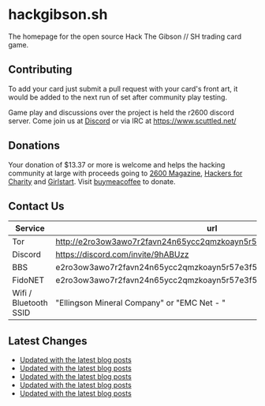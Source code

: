 # hackgibson.sh
The homepage for the open source Hack The Gibson // SH trading card game.


## Contributing

To add your card just submit a pull request with your card's front art, it would be added to the next run of set after community play testing.

Game play and discussions over the project is held the r2600 discord server. Come join us at [Discord](https://discord.com/invite/9hABUzz) or via IRC at https://www.scuttled.net/


## Donations

Your donation of $13.37 or more is welcome and helps the hacking community at large with proceeds going to [2600 Magazine](https://2600.com/), [Hackers for Charity](https://hackersforcharity.org) and [Girlstart](https://girlstart.org).  Visit [buymeacoffee](https://www.buymeacoffee.com/hackgibson.sh) to donate.


## Contact Us

Service | url
-|-
Tor | http://e2ro3ow3awo7r2favn24n65ycc2qmzkoayn5r57e3f56nvjwdcgg32ad.onion
Discord | https://discord.com/invite/9hABUzz
BBS | e2ro3ow3awo7r2favn24n65ycc2qmzkoayn5r57e3f56nvjwdcgg32ad.onion:23
FidoNET | e2ro3ow3awo7r2favn24n65ycc2qmzkoayn5r57e3f56nvjwdcgg32ad.onion:24554
Wifi / Bluetooth SSID | "Ellingson Mineral Company" or "EMC Net - <fidonet address>"

## Latest Changes
<!-- BLOG-POST-LIST:START -->
- [Updated with the latest blog posts](https://github.com/DFW2600/hackgibson.sh/commit/3fb6e4deac68c38f1f20314e895b28c643bc454c)
- [Updated with the latest blog posts](https://github.com/DFW2600/hackgibson.sh/commit/474f81cb14bc18ca61fd6af7d596a58679597b55)
- [Updated with the latest blog posts](https://github.com/DFW2600/hackgibson.sh/commit/20c2557d1e274536ea9c88d0a63daa1b9224de9b)
- [Updated with the latest blog posts](https://github.com/DFW2600/hackgibson.sh/commit/9e2c558787e2b8af0d84c2d2f0b7a2f7545d079e)
- [Updated with the latest blog posts](https://github.com/DFW2600/hackgibson.sh/commit/5c7525bcfaa07e1fa713923dffa05b73eee96363)
<!-- BLOG-POST-LIST:END -->
